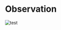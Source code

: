 # Observation

![test](https://github.com/user-attachments/assets/47aee677-f231-4a94-bc75-454373fd7884)

